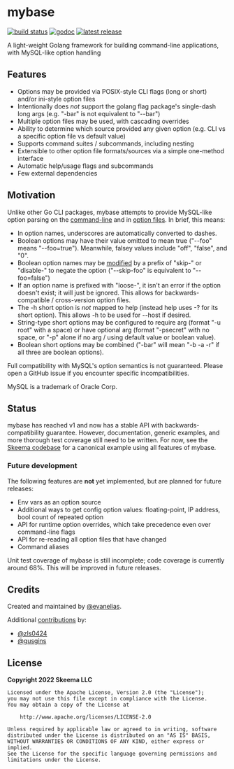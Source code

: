 # mybase

[![build status](https://img.shields.io/github/workflow/status/skeema/mybase/Tests/main)](https://github.com/skeema/mybase/actions)
[![godoc](https://img.shields.io/badge/godoc-reference-blue.svg)](https://godoc.org/github.com/skeema/mybase)
[![latest release](https://img.shields.io/github/release/skeema/mybase.svg)](https://github.com/skeema/mybase/releases)

A light-weight Golang framework for building command-line applications, with MySQL-like option handling

## Features

* Options may be provided via POSIX-style CLI flags (long or short) and/or ini-style option files
* Intentionally does *not* support the golang flag package's single-dash long args (e.g. "-bar" is not equivalent to "--bar")
* Multiple option files may be used, with cascading overrides
* Ability to determine which source provided any given option (e.g. CLI vs a specific option file vs default value)
* Supports command suites / subcommands, including nesting
* Extensible to other option file formats/sources via a simple one-method interface
* Automatic help/usage flags and subcommands
* Few external dependencies

## Motivation

Unlike other Go CLI packages, mybase attempts to provide MySQL-like option parsing on the [command-line](http://dev.mysql.com/doc/refman/5.6/en/command-line-options.html) and in [option files](http://dev.mysql.com/doc/refman/5.6/en/option-files.html). In brief, this means:

* In option names, underscores are automatically converted to dashes.
* Boolean options may have their value omitted to mean true ("--foo" means "--foo=true"). Meanwhile, falsey values include "off", "false", and "0".
* Boolean option names may be [modified](http://dev.mysql.com/doc/refman/5.6/en/option-modifiers.html) by a prefix of "skip-" or "disable-" to negate the option ("--skip-foo" is equivalent to "--foo=false")
* If an option name is prefixed with "loose-", it isn't an error if the option doesn't exist; it will just be ignored. This allows for backwards-compatible / cross-version option files.
* The -h short option is *not* mapped to help (instead help uses -? for its short option). This allows -h to be used for --host if desired.
* String-type short options may be configured to require arg (format "-u root" with a space) or have optional arg (format "-psecret" with no space, or "-p" alone if no arg / using default value or boolean value).
* Boolean short options may be combined ("-bar" will mean "-b -a -r" if all three are boolean options).

Full compatibility with MySQL's option semantics is not guaranteed. Please open a GitHub issue if you encounter specific incompatibilities.

MySQL is a trademark of Oracle Corp.

## Status

mybase has reached v1 and now has a stable API with backwards-compatibility guarantee. However, documentation, generic examples, and more thorough test coverage still need to be written. For now, see the [Skeema codebase](http://github.com/skeema/skeema) for a canonical example using all features of mybase.

### Future development

The following features are **not** yet implemented, but are planned for future releases:

* Env vars as an option source
* Additional ways to get config option values: floating-point, IP address, bool count of repeated option
* API for runtime option overrides, which take precedence even over command-line flags
* API for re-reading all option files that have changed
* Command aliases

Unit test coverage of mybase is still incomplete; code coverage is currently around 68%. This will be improved in future releases.

## Credits

Created and maintained by [@evanelias](https://github.com/evanelias).

Additional [contributions](https://github.com/skeema/mybase/graphs/contributors) by:

* [@zls0424](https://github.com/zls0424)
* [@gusgins](https://github.com/gusgins)

## License

**Copyright 2022 Skeema LLC**

```text
Licensed under the Apache License, Version 2.0 (the "License");
you may not use this file except in compliance with the License.
You may obtain a copy of the License at

    http://www.apache.org/licenses/LICENSE-2.0

Unless required by applicable law or agreed to in writing, software
distributed under the License is distributed on an "AS IS" BASIS,
WITHOUT WARRANTIES OR CONDITIONS OF ANY KIND, either express or implied.
See the License for the specific language governing permissions and
limitations under the License.
```
